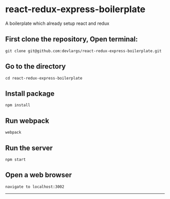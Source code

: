 # react-redux-express-boilerplate
A boilerplate which already setup react and redux

## First clone the repository, Open terminal:
```
git clone git@github.com:devlargs/react-redux-express-boilerplate.git
```

## Go to the directory
```
cd react-redux-express-boilerplate
```

## Install package
```
npm install 
```

## Run webpack
```
webpack
```

## Run the server
```
npm start 
```

## Open a web browser
```
navigate to localhost:3002
```
____________________________________
